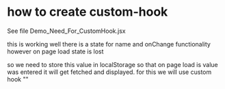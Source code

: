 how to create custom-hook
=========================

See file Demo_Need_For_CustomHook.jsx

this is working well 
there is a state for name and onChange functionality 
however on page load state is lost

so we need to store this value in localStorage so that on page load is value was entered it will get fetched and displayed.
for this we will use custom hook ""


